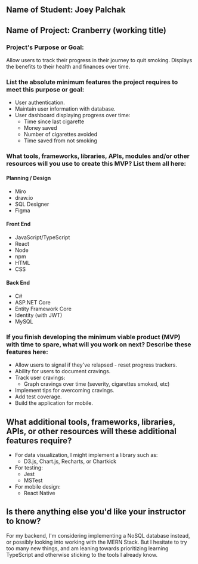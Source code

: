 ## Name of Student: Joey Palchak

## Name of Project: Cranberry (working title)

### Project's Purpose or Goal:

Allow users to track their progress in their journey to quit smoking. Displays the benefits to their health and finances over time.

### List the absolute minimum features the project requires to meet this purpose or goal:

* User authentication.
* Maintain user information with database.
* User dashboard displaying progress over time:
  * Time since last cigarette
  * Money saved
  * Number of cigarettes avoided
  * Time saved from not smoking

### What tools, frameworks, libraries, APIs, modules and/or other resources will you use to create this MVP? List them all here:

#### Planning / Design

* Miro
* draw.io
* SQL Designer
* Figma

#### Front End

* JavaScript/TypeScript
* React
* Node
* npm
* HTML
* CSS

#### Back End

* C#
* ASP.NET Core
* Entity Framework Core
* Identity (with JWT)
* MySQL

### If you finish developing the minimum viable product (MVP) with time to spare, what will you work on next? Describe these features here:

* Allow users to signal if they've relapsed - reset progress trackers.
* Ability for users to document cravings.
* Track user cravings:
  * Graph cravings over time (severity, cigarettes smoked, etc)
* Implement tips for overcoming cravings.
* Add test coverage.
* Build the application for mobile.
  
## What additional tools, frameworks, libraries, APIs, or other resources will these additional features require?

* For data visualization, I might implement a library such as:
  * D3.js, Chart.js, Recharts, or Chartkick
* For testing:
  * Jest
  * MSTest
* For mobile design:
  * React Native

## Is there anything else you'd like your instructor to know?

For my backend, I'm considering implementing a NoSQL database instead, or possibly looking into working with the MERN Stack. But I hesitate to try too many new things, and am leaning towards prioritizing learning TypeScript and otherwise sticking to the tools I already know.